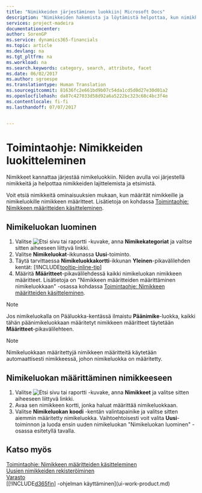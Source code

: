 ```yaml
---
title: "Nimikkeiden järjestäminen luokkiin| Microsoft Docs"
description: "Nimikkeiden hakemista ja löytämistä helpottaa, kun nimikkeille määritetään määritteitä ja nimikkeet järjestetään luokkiin."
services: project-madeira
documentationcenter: 
author: SorenGP
ms.service: dynamics365-financials
ms.topic: article
ms.devlang: na
ms.tgt_pltfrm: na
ms.workload: na
ms.search.keywords: category, search, attribute, facet
ms.date: 06/02/2017
ms.author: sgroespe
ms.translationtype: Human Translation
ms.sourcegitcommit: 81636fc2e661bd9b07c54da1cd5d0d27e30d01a2
ms.openlocfilehash: da87c427033d58d92a6a5222bc323c68c4bc3f4e
ms.contentlocale: fi-fi
ms.lasthandoff: 07/07/2017


---
```

# <a name="how-to-categorize-items"></a>Toimintaohje: Nimikkeiden luokitteleminen
Nimikkeet kannattaa järjestää nimikeluokkiin. Niiden avulla voi järjestellä nimikkeitä ja helpottaa nimikkeiden lajittelemista ja etsimistä.

Voit etsiä nimikkeitä ominaisuuksien mukaan, kun määrität nimikkeille ja nimikeluokille nimikkeen määritteet. Lisätietoja on kohdassa [Toimintaohje: Nimikkeen määritteiden käsitteleminen](inventory-how-work-item-attributes.md).

## <a name="to-create-an-item-category"></a>Nimikeluokan luominen
1. Valitse ![Etsi sivu tai raportti](media/ui-search/search_small.png "Etsi sivu tai raportti -kuvake") -kuvake, anna **Nimikekategoriat** ja valitse sitten aiheeseen liittyvä linkki.
2. Valitse **Nimikeluokat**-ikkunassa **Uusi**-toiminto.
3. Täytä tarvittaessa **Nimikeluokkakortti**-ikkunan **Yleinen**-pikavälilehden kentät: [!INCLUDE[tooltip-inline-tip](includes/tooltip-inline-tip_md.md)]
4. Määritä **Määritteet**-pikavälilehdessä kaikki nimikeluokan nimikkeen määritteet. Lisätietoja on "Nimikkeen määritteiden määrittäminen nimikeluokkaan" -osassa kohdassa [Toimintaohje: Nimikkeen määritteiden käsitteleminen](inventory-how-work-item-attributes.md).

> [!NOTE]  
>   Jos nimikeluokalla on Pääluokka-kentässä ilmaistu **Päänimike**-luokka, kaikki tähän päänimikeluokkaan määritetyt nimikkeen määritteet täytetään **Määritteet**-pikavälilehteen.

> [!NOTE]  
>   Nimikeluokkaan määritettyjä nimikkeen määritteitä käytetään automaattisesti nimikkeessä, johon nimikeluokka on määritetty.

## <a name="to-assign-an-item-category-to-an-item"></a>Nimikeluokan määrittäminen nimikkeeseen
1. Valitse ![Etsi sivu tai raportti](media/ui-search/search_small.png "Etsi sivu tai raportti -kuvake") -kuvake, anna **Nimikkeet** ja valitse sitten aiheeseen liittyvä linkki.
2. Avaa sen nimikkeen kortti, jonka haluat määrittää nimikeluokkaan.
3. Valitse **Nimikeluokan koodi** -kentän valintapainike ja valitse sitten aiemmin määritetty nimikeluokka. Vaihtoehtoisesti voit valita **Uusi**-toiminnon ja luoda ensin uuden nimikeluokan "Nimikeluokan luominen" -osassa esitetyllä tavalla.

## <a name="see-also"></a>Katso myös
[Toimintaohje: Nimikkeen määritteiden käsitteleminen](inventory-how-work-item-attributes.md)  
[Uusien nimikkeiden rekisteröiminen](inventory-how-register-new-items.md)  
[Varasto](inventory-manage-inventory.md)  
[[!INCLUDE[d365fin](includes/d365fin_md.md)] -ohjelman käyttäminen](ui-work-product.md)

